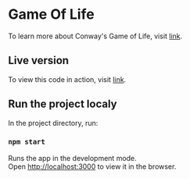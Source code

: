 # Game Of Life

To learn more about Conway's Game of Life, visit [link](https://en.wikipedia.org/wiki/Conway%27s_Game_of_Life).

## Live version

To view this code in action, visit [link](https://mzivanovic89.github.io/game-of-life/).

## Run the project localy

In the project directory, run:

### `npm start`

Runs the app in the development mode.\
Open [http://localhost:3000](http://localhost:3000) to view it in the browser.

